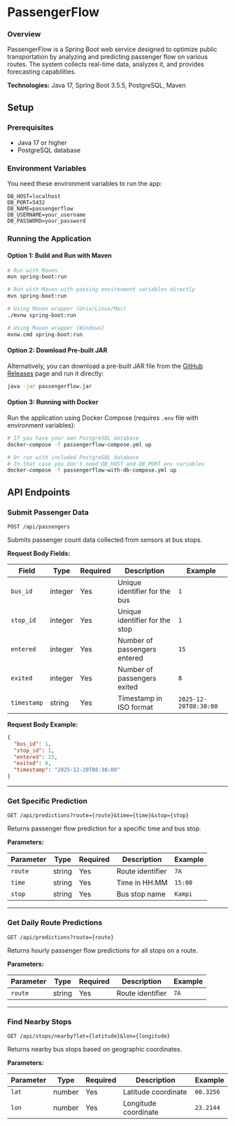 # PassengerFlow

### Overview

PassengerFlow is a Spring Boot web service designed to optimize public transportation by
analyzing and predicting passenger flow on various routes. The system collects real-time data, analyzes it, and provides
forecasting capabilities.

**Technologies:** Java 17, Spring Boot 3.5.5, PostgreSQL, Maven

## Setup

### Prerequisites

- Java 17 or higher
- PostgreSQL database

### Environment Variables

You need these environment variables to run the app:

```properties
DB_HOST=localhost
DB_PORT=5432
DB_NAME=passengerflow
DB_USERNAME=your_username
DB_PASSWORD=your_password
```

### Running the Application

#### Option 1: Build and Run with Maven

```bash
# Run with Maven
mvn spring-boot:run

# Run with Maven with passing environment variables directly
mvn spring-boot:run

# Using Maven wrapper (Unix/Linux/Mac)
./mvnw spring-boot:run

# Using Maven wrapper (Windows)
mvnw.cmd spring-boot:run
```

#### Option 2: Download Pre-built JAR

Alternatively, you can download a pre-built JAR file from
the [GitHub Releases](https://github.com/ryamal4/passengerflow/releases) page and run it directly:

```bash
java -jar passengerflow.jar
```

#### Option 3: Running with Docker

Run the application using Docker Compose (requires `.env` file with environment variables):

```bash
# If you have your own PostgreSQL database
docker-compose -f passengerflow-compose.yml up

# Or run with included PostgreSQL database
# In that case you don't need DB_HOST and DB_PORT env variables
docker-compose -f passengerflow-with-db-compose.yml up
```

## API Endpoints

### Submit Passenger Data

```http
POST /api/passengers
```

Submits passenger count data collected from sensors at bus stops.

**Request Body Fields:**

| Field       | Type    | Required | Description                    | Example               |
|-------------|---------|----------|--------------------------------|-----------------------|
| `bus_id`    | integer | Yes      | Unique identifier for the bus  | `1`                   |
| `stop_id`   | integer | Yes      | Unique identifier for the stop | `1`                   |
| `entered`   | integer | Yes      | Number of passengers entered   | `15`                  |
| `exited`    | integer | Yes      | Number of passengers exited    | `8`                   |
| `timestamp` | string  | Yes      | Timestamp in ISO format        | `2025-12-20T08:30:00` |

**Request Body Example:**

```json
{
  "bus_id": 1,
  "stop_id": 1,
  "entered": 15,
  "exited": 8,
  "timestamp": "2025-12-20T08:30:00"
}
```

---

### Get Specific Prediction

```http
GET /api/predictions?route={route}&time={time}&stop={stop}
```

Returns passenger flow prediction for a specific time and bus stop.

**Parameters:**

| Parameter | Type   | Required | Description      | Example |
|-----------|--------|----------|------------------|---------|
| `route`   | string | Yes      | Route identifier | `7A`    |
| `time`    | string | Yes      | Time in HH:MM    | `15:00` |
| `stop`    | string | Yes      | Bus stop name    | `Kampi` |

---

### Get Daily Route Predictions

```http
GET /api/predictions?route={route}
```

Returns hourly passenger flow predictions for all stops on a route.

**Parameters:**

| Parameter | Type   | Required | Description      | Example |
|-----------|--------|----------|------------------|---------|
| `route`   | string | Yes      | Route identifier | `7A`    |

---

### Find Nearby Stops

```http
GET /api/stops/nearby?lat={latitude}&lon={longitude}
```

Returns nearby bus stops based on geographic coordinates.

**Parameters:**

| Parameter | Type   | Required | Description          | Example   |
|-----------|--------|----------|----------------------|-----------|
| `lat`     | number | Yes      | Latitude coordinate  | `60.3256` |
| `lon`     | number | Yes      | Longitude coordinate | `23.2144` |
